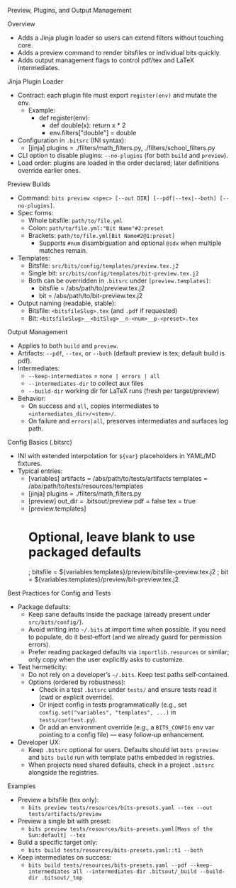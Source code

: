 Preview, Plugins, and Output Management

Overview
- Adds a Jinja plugin loader so users can extend filters without touching core.
- Adds a preview command to render bitsfiles or individual bits quickly.
- Adds output management flags to control pdf/tex and LaTeX intermediates.

Jinja Plugin Loader
- Contract: each plugin file must export `register(env)` and mutate the env.
  - Example:
    - def register(env):
      - def double(x): return x * 2
      - env.filters["double"] = double
- Configuration in `.bitsrc` (INI syntax):
  - [jinja]
    plugins = ./filters/math_filters.py, ./filters/school_filters.py
- CLI option to disable plugins: `--no-plugins` (for both `build` and `preview`).
- Load order: plugins are loaded in the order declared; later definitions override earlier ones.

Preview Builds
- Command: `bits preview <spec> [--out DIR] [--pdf|--tex|--both] [--no-plugins]`.
- Spec forms:
  - Whole bitsfile: `path/to/file.yml`
  - Colon: `path/to/file.yml:"Bit Name"#2:preset`
  - Brackets: `path/to/file.yml[Bit Name#2@1:preset]`
    - Supports `#num` disambiguation and optional `@idx` when multiple matches remain.
- Templates:
  - Bitsfile: `src/bits/config/templates/preview.tex.j2`
  - Single bit: `src/bits/config/templates/bit-preview.tex.j2`
  - Both can be overridden in `.bitsrc` under `[preview.templates]`:
    - bitsfile = /abs/path/to/preview.tex.j2
    - bit      = /abs/path/to/bit-preview.tex.j2
- Output naming (readable, stable):
  - Bitsfile: `<bitsfileSlug>.tex` (and `.pdf` if requested)
  - Bit: `<bitsfileSlug>__<bitSlug>__n-<num>__p-<preset>.tex`

Output Management
- Applies to both `build` and `preview`.
- Artifacts: `--pdf`, `--tex`, or `--both` (default preview is tex; default build is pdf).
- Intermediates:
  - `--keep-intermediates` = `none | errors | all`
  - `--intermediates-dir` to collect aux files
  - `--build-dir` working dir for LaTeX runs (fresh per target/preview)
- Behavior:
  - On success and `all`, copies intermediates to `<intermediates_dir>/<stem>/`.
  - On failure and `errors|all`, preserves intermediates and surfaces log path.

Config Basics (.bitsrc)
- INI with extended interpolation for `${var}` placeholders in YAML/MD fixtures.
- Typical entries:
  - [variables]
    artifacts = /abs/path/to/tests/artifacts
    templates = /abs/path/to/tests/resources/templates
  - [jinja]
    plugins = ./filters/math_filters.py
  - [preview]
    out_dir = .bitsout/preview
    pdf = false
    tex = true
  - [preview.templates]
    # Optional, leave blank to use packaged defaults
    ; bitsfile = ${variables:templates}/preview/bitsfile-preview.tex.j2
    ; bit      = ${variables:templates}/preview/bit-preview.tex.j2

Best Practices for Config and Tests
- Package defaults:
  - Keep sane defaults inside the package (already present under `src/bits/config/`).
  - Avoid writing into `~/.bits` at import time when possible. If you need to populate, do it best‑effort (and we already guard for permission errors).
  - Prefer reading packaged defaults via `importlib.resources` or similar; only copy when the user explicitly asks to customize.
- Test hermeticity:
  - Do not rely on a developer’s `~/.bits`. Keep test paths self‑contained.
  - Options (ordered by robustness):
    - Check in a test `.bitsrc` under `tests/` and ensure tests read it (cwd or explicit override).
    - Or inject config in tests programmatically (e.g., set `config.set("variables", "templates", ...)` in `tests/conftest.py`).
    - Or add an environment override (e.g., a `BITS_CONFIG` env var pointing to a config file) — easy follow‑up enhancement.
- Developer UX:
  - Keep `.bitsrc` optional for users. Defaults should let `bits preview` and `bits build` run with template paths embedded in registries.
  - When projects need shared defaults, check in a project `.bitsrc` alongside the registries.

Examples
- Preview a bitsfile (tex only):
  - `bits preview tests/resources/bits-presets.yaml --tex --out tests/artifacts/preview`
- Preview a single bit with preset:
  - `bits preview tests/resources/bits-presets.yaml[Mass of the Sun:default] --tex`
- Build a specific target only:
  - `bits build tests/resources/bits-presets.yaml::t1 --both`
- Keep intermediates on success:
  - `bits build tests/resources/bits-presets.yaml --pdf --keep-intermediates all --intermediates-dir .bitsout/_build --build-dir .bitsout/_tmp`
